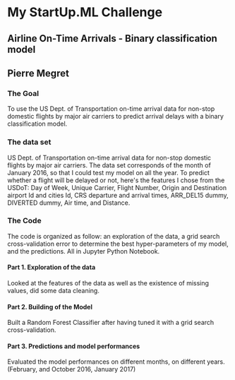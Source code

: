 # My StartUp.ML Challenge
## Airline On-Time Arrivals - Binary classification model
## Pierre Megret

### The Goal
To use the US Dept. of Transportation on-time arrival data for non-stop domestic flights by major air carriers to predict arrival
delays with a binary classification model.

### The data set
US Dept. of Transportation on-time arrival data for non-stop domestic flights by major air carriers.
The data set corresponds of the month of January 2016, so that I could test my model on all the year.
To predict whether a flight will be delayed or not, here's the features I chose from the USDoT: Day of Week, Unique Carrier,
Flight Number, Origin and Destination airport Id and cities Id, CRS departure and arrival times, ARR_DEL15 dummy, DIVERTED dummy,
Air time, and Distance.

### The Code
The code is organized as follow: an exploration of the data, a grid search cross-validation error to determine the best hyper-parameters
of my model, and the predictions. All in Jupyter Python Notebook.

#### Part 1. Exploration of the data

Looked at the features of the data as well as the existence of missing values, did some data cleaning.

#### Part 2. Building of the Model

Built a Random Forest Classifier after having tuned it with a grid search cross-validation.

#### Part 3. Predictions and model performances

Evaluated the model performances on different months, on different years. (February, and October 2016, January 2017)
